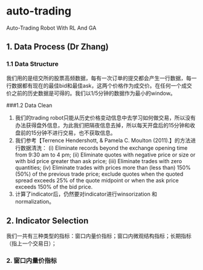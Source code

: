# auto-trading
Auto-Trading Robot With RL And GA

## 1. Data Process (Dr Zhang)
### 1.1 Data Structure
  我们用的是纽交所的股票高频数据，每有一次订单的提交都会产生一行数据，每一行数据都有现在的最佳bid和最佳ask，这两个价格作为成交价。在任何一个成交价之前的历史数据是可得的。我们以1/5分钟的数据作为最小的window。

###1.2 Data Clean
  1. 我们的trading robot只能从历史价格变动信息中去学习如何做交易，所以没有办法获得盘外信息，为此我们把隔夜信息去掉，所以每天开盘后的15分钟和收盘前的15分钟不进行交易，也不获取信息。
  2. 我们参考【Terrence Hendershott, & Pamela C. Moulton (2011).】的方法进行数据清洗：
    (i) Eliminate records beyond the exchange opening time from 9:30 am to 4 pm; 
    (ii) Eliminate quotes with negative price or size or with bid price greater than ask price; 
    (iii) Eliminate trades with zero quantities; 
    (iv) Eliminate trades with prices more than (less than) 150% (50%) of the previous trade price; exclude quotes when the quoted spread exceeds 25% of the quote midpoint or when the ask price exceeds 150% of the bid price.
   3. 计算了indicator后，仍然要对indicator进行winsorization 和 normalization。

## 2. Indicator Selection
  我们一共有三种类型的指标：窗口内量价指标；窗口内微观结构指标；长期指标（指上一个交易日）；
  
### 2. 窗口内量价指标
